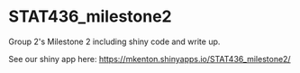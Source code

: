 # STAT436_milestone2
Group 2's Milestone 2 including shiny code and write up. 

See our shiny app here: https://mkenton.shinyapps.io/STAT436_milestone2/ 
